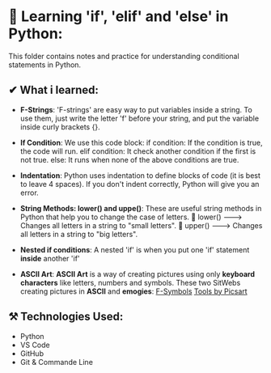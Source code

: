 # 🧠 Learning 'if', 'elif' and 'else' in Python:
This folder contains notes and practice for understanding conditional statements in Python.


## ✔ What i learned:
- **F-Strings**:
'F-strings' are easy way to put variables inside a string. To use them, just write the letter 'f' before your string, and put
the variable inside curly brackets {}.

- **If Condition**:
We use this code block:
if condition:
    If the condition is true, the code will run.
elif condition:
    It check another condition if the first is not true.
else:
    It runs when none of the above conditions are true.

- **Indentation**:
Python uses indentation to define blocks of code (it is best to leave 4 spaces). If you don't indent correctly, Python will
give you an error.

- **String Methods: lower() and uppe()**:
These are useful string methods in Python that help you to change the case of letters.
💠 lower() ---> Changes all letters in a string to "small letters".
💠 upper() ---> Changes all letters in a string to "big letters".

- **Nested if conditions**:
A nested 'if' is when you put one 'if' statement **inside** another 'if'

- **ASCII Art**:
**ASCII Art** is a way of creating pictures using only **keyboard characters** like letters, numbers and symbols.
These two SitWebs creating pictures in **ASCII** and **emogies**:
[F-Symbols](https://fsymbols.com/)
[Tools by Picsart](https://tools.picsart.com/)


## ⚒ Technologies Used:
- Python
- VS Code
- GitHub
- Git & Commande Line
